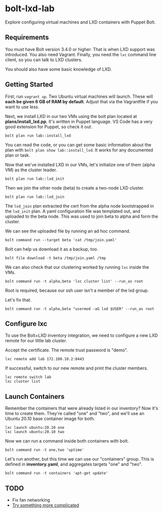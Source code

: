 # bolt-lxd-lab

Explore configuring virtual machines and LXD containers with Puppet Bolt.

## Requirements

You must have Bolt version 3.4.0 or higher. That is when LXD support was
introduced. You also need Vagrant. Finally, you need the `lxc` command
line client, so you can talk to LXD clusters.

You should also have some basic knowledge of LXD.

## Getting Started

First, run `vagrant up`. Two Ubuntu virtual machines will launch. These
will **each be given 6 GB of RAM by default**. Adjust that via the 
Vagrantfile if you want to use less.

Next, we install LXD in our two VMs using the bolt plan located at
**plans/install_lxd.pp**. It's written in Puppet language. VS Code
has a very good extension for Puppet, so check it out.

```
bolt plan run lab::install_lxd
```

You can read the code, or you can get some basic information about
the plan with `bolt plan show lab::install_lxd`. It works for any
documented plan or task.

Now that we've installed LXD in our VMs, let's initialize one of 
them (alpha VM) as the cluster leader.

```
bolt plan run lab::lxd_init
```

Then we join the other node (beta) to create a two-node LXD cluster.

```
bolt plan run lab::lxd_join
```

The `lxd_join` plan extracted the cert from the alpha node bootstrapped in the 
`lxd_init` plan. A yaml configuration file was templated out, and uploaded to
the beta node. This was used to join beta to alpha and form the cluster.

We can see the uploaded file by running an ad hoc command.

```
bolt command run --target beta 'cat /tmp/join.yaml'
```

Bolt can help us download it as a backup, too.

```
bolt file download -t beta /tmp/join.yaml /tmp
```

We can also check that our clustering worked by running `lxc` inside the VMs.

```
bolt command run -t alpha,beta 'lxc cluster list' --run_as root
```

Root is required, because our ssh user isn't a member of the lxd group.

Let's fix that.

```
bolt command run -t alpha,beta "usermod -aG lxd $USER" --run_as root
```

## Configure lxc

To use the Bolt+LXD inventory integration, we need to configure a new LXD 
remote for our little lab cluster.

Accept the certificate. The remote trust password is "demo".

```
lxc remote add lab 172.100.10.2:8443
```

If successful, switch to our new remote and print the cluster members.

```
lxc remote switch lab
lxc cluster list
```

## Launch Containers

Remember the containers that were already listed in our inventory? Now it's
time to create them. They're called "one" and "two", and we'll use an
Ubuntu 20.10 base container image for both.

```
lxc launch ubuntu:20.10 one
lxc launch ubuntu:20.10 two
```

Now we can run a command inside both containers with bolt.

```
bolt command run -t one,two 'uptime'
```

Let's run another, but this time we can use our "containers" group. This is
defined in **inventory.yaml**, and aggregates targets "one" and "two".

```
bolt command run -t containers 'apt-get update'
```

## TODO

* Fix fan networking
* [Try something more complicated](https://sleeplessbeastie.eu/2020/10/07/how-to-install-kubernetes-on-lxd/)
